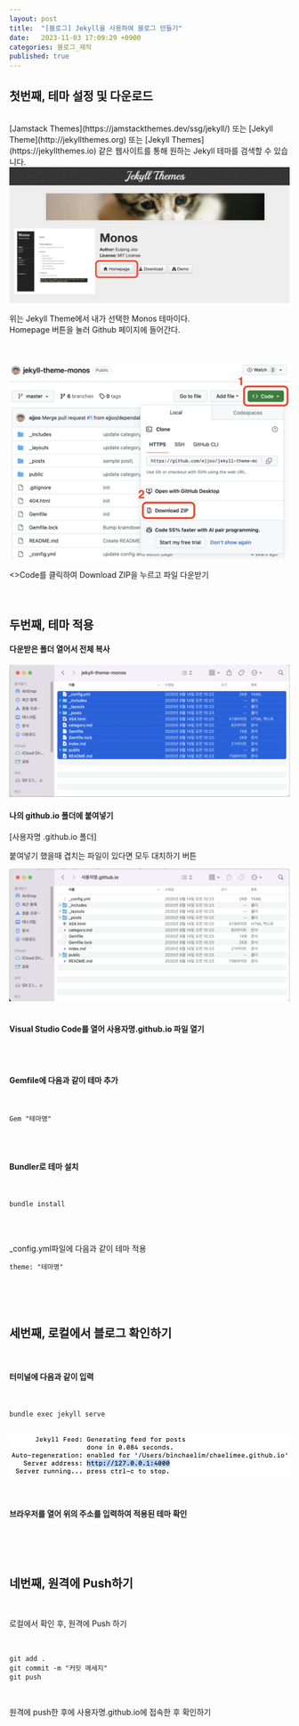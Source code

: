 ```yaml
---
layout: post
title:  "[블로그] Jekyll을 사용하여 블로그 만들기"
date:   2023-11-03 17:09:29 +0900
categories: 블로그_제작
published: true
---
```


## 첫번째, 테마 설정 및 다운로드 
<br>
[Jamstack Themes](https://jamstackthemes.dev/ssg/jekyll/) 또는 [Jekyll Theme](http://jekyllthemes.org) 또는 [Jekyll Themes](https://jekyllthemes.io) 같은 웹사이트를 통해 원하는 Jekyll 테마를 검색할 수 있습니다.

<br>


<img src="/images/monos.png">

위는 Jekyll Theme에서 내가 선택한 Monos 테마이다. 
 <br/>
Homepage 버튼을 눌러 Github 페이지에 들어간다. <br><br><br>

<img src="/images/download.png">

<>Code를 클릭하여 Download ZIP을 누르고 파일 다운받기<br><br><br>

## 두번째, 테마 적용 
#### 다운받은 폴더 열어서 전체 복사 

<img src="/images/folder.png">



#### 나의 github.io 폴더에 붙여넣기<br>

[사용자명 .github.io 폴더]<br>

붙여넣기 했을때 겹치는 파일이 있다면 모두 대치하기 버튼


<img src="/images/paste.png">
<br><br>

#### Visual Studio Code를 열어 사용자명.github.io 파일 열기

<br><br>

#### Gemfile에 다음과 같이 테마 추가
<br>

```
Gem "테마명"
```

<br><br>

#### Bundler로 테마 설치
<br/>

```
bundle install
```

<br><br>

 _config.yml파일에 다음과 같이 테마 적용
<br>

```
theme: "테마명"
```

<br><br><br>

## 세번째, 로컬에서 블로그 확인하기

<br>

#### 터미널에 다음과 같이 입력
<br>

```
bundle exec jekyll serve
```

<br>
<img src="/images/exec.png">
<br><br><br>

#### 브라우저를 열어 위의 주소를 입력하여 적용된 테마 확인

<br><br><br>

## 네번째, 원격에 Push하기

<br>

로컬에서 확인 후, 원격에 Push 하기

<br>

```
git add .
git commit -m "커밋 메세지"
git push
```

<br>

원격에 push한 후에 사용자명.github.io에 접속한 후 확인하기


